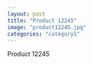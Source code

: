 ```yaml
---
layout: post
title: "Product 12245"
image: "product12245.jpg"
categories: "category1"
---
```

Product 12245

